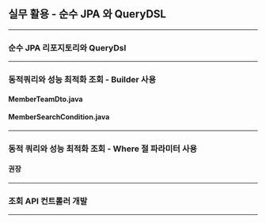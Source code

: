 ## 실무 활용 - 순수 JPA 와 QueryDSL

---
### 순수 JPA 리포지토리와 QueryDsl

---

### 동적쿼리와 성능 최적화 조회 - Builder 사용
#### MemberTeamDto.java
#### MemberSearchCondition.java

---

### 동적 쿼리와 성능 최적화 조회 - Where 절 파라미터 사용
#### 권장

---

### 조회 API 컨트롤러 개발

---


